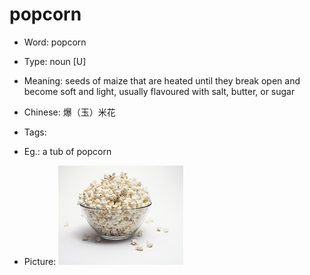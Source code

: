 # popcorn

- Word: popcorn

- Type: noun [U]
- Meaning: seeds of maize that are heated until they break open and become soft and light, usually flavoured with salt, butter, or sugar
- Chinese: 爆（玉）米花
- Tags: 
- Eg.: a tub of popcorn
- Picture: ![popcorn](images/popcorn.jpg)

